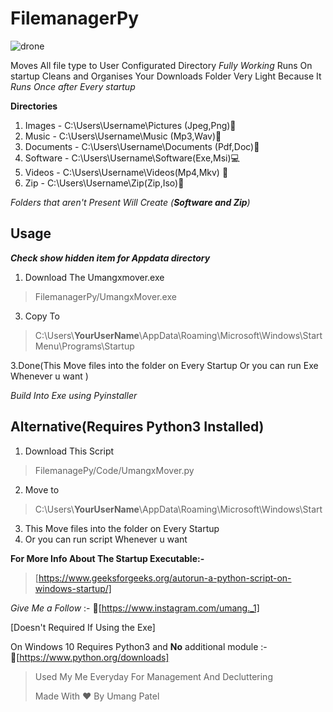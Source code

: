 # FilemanagerPy
![drone](https://user-images.githubusercontent.com/69800542/111891236-7b278300-8a17-11eb-97b8-afd9cde87350.png)




Moves All file type to User Configurated Directory *Fully Working* 
Runs On startup Cleans and Organises Your Downloads Folder 
Very Light Because It *Runs Once after  Every startup* 

**Directories**

 1. Images - C:\Users\Username\Pictures (Jpeg,Png)📸
 2. Music - C:\Users\Username\Music (Mp3,Wav)🎵
 3. Documents - C:\Users\Username\Documents (Pdf,Doc)📃
 4. Software - C:\Users\Username\Software(Exe,Msi)💻
 5. Videos - C:\Users\Username\Videos(Mp4,Mkv) 📼
 6. Zip - C:\Users\Username\Zip(Zip,Iso)📀

 *Folders that aren't Present Will Create (**Software and Zip**)*

## Usage 

***Check show hidden item for Appdata directory*** 

 1. Download The Umangxmover.exe

>  FilemanagerPy/UmangxMover.exe

 3. Copy To 

> C:\Users\\****YourUserName****\AppData\Roaming\Microsoft\Windows\Start
> Menu\Programs\Startup

3.Done(This Move files into the folder on Every Startup
 Or you can run Exe Whenever u want )


*Build Into Exe using Pyinstaller*



## Alternative(Requires Python3 Installed)


 1. Download This Script
 > FilemanagePy/Code/UmangxMover.py
 2. Move to
>  C:\Users\\****YourUserName****\AppData\Roaming\Microsoft\Windows\Start
 3. This Move files into the folder on Every Startup
 4. Or you can run script Whenever u want 
 

**For More Info About The Startup Executable:-**  

> [https://www.geeksforgeeks.org/autorun-a-python-script-on-windows-startup/]
 
*Give Me a Follow* :- 📸[https://www.instagram.com/umang._1]

[Doesn't Required If Using the Exe]

On Windows 10 Requires Python3 and **No** additional module :-   
🐍[https://www.python.org/downloads]

> Used My Me Everyday For Management And Decluttering
> 
> Made With ❤️ By Umang Patel 
